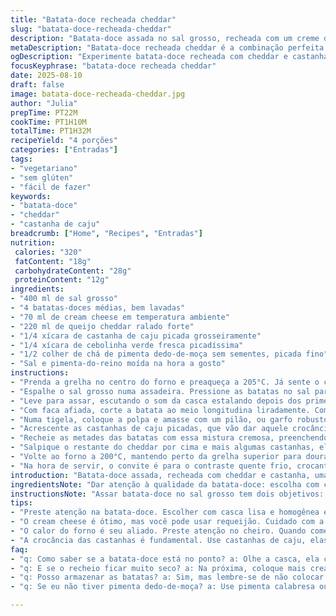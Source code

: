 ```yaml
---
title: "Batata-doce recheada cheddar"
slug: "batata-doce-recheada-cheddar"
description: "Batata-doce assada no sal grosso, recheada com um creme de queijo cremoso, cheddar forte e ervas frescas, com crocância das nozes. Adaptada para um toque brasileiro usando castanhas de caju e toque de pimenta dedo-de-moça, enriquecendo a textura e sabor. Assada até o queijo dourar, com atenção aos sinais visuais e textura da polpa para não ressecar. Prato vegetariano, sem glúten e sem ovos, ótimo para entrada ou acompanhamento nutritivo e saboroso."
metaDescription: "Batata-doce recheada cheddar é a combinação perfeita de sabores brasileiros com um toque de crocância e picância."
ogDescription: "Experimente batata-doce recheada com cheddar e castanha de caju, uma verdadeira explosão de sabores brasileiros."
focusKeyphrase: "batata-doce recheada cheddar"
date: 2025-08-10
draft: false
image: batata-doce-recheada-cheddar.jpg
author: "Julia"
prepTime: PT22M
cookTime: PT1H10M
totalTime: PT1H32M
recipeYield: "4 porções"
categories: ["Entradas"]
tags:
- "vegetariano"
- "sem glúten"
- "fácil de fazer"
keywords:
- "batata-doce"
- "cheddar"
- "castanha de caju"
breadcrumb: ["Home", "Recipes", "Entradas"]
nutrition: 
 calories: "320"
 fatContent: "18g"
 carbohydrateContent: "28g"
 proteinContent: "12g"
ingredients:
- "400 ml de sal grosso"
- "4 batatas-doces médias, bem lavadas"
- "70 ml de cream cheese em temperatura ambiente"
- "220 ml de queijo cheddar ralado forte"
- "1/4 xícara de castanha de caju picada grosseiramente"
- "1/4 xícara de cebolinha verde fresca picadíssima"
- "1/2 colher de chá de pimenta dedo-de-moça sem sementes, picada fino"
- "Sal e pimenta-do-reino moída na hora a gosto"
instructions:
- "Prenda a grelha no centro do forno e preaqueça a 205°C. Já sente o cheiro de calor entrando na cozinha, sinal que as batatas vão ficar perfeitas."
- "Espalhe o sal grosso numa assadeira. Pressione as batatas no sal para firmá-las, isso evita aquele contato direto com a base quente e concentra o calor uniformemente."
- "Leve para assar, escutando o som da casca estalando depois dos primeiros 40 minutos. Teste o ponto espetando com garfo: macia mas ainda firme a pele. Retire e deixe esfriar por uns 12 minutos, tempo pra não queimar a mão mas a polpa ainda quente e fácil de manusear."
- "Com faca afiada, corte a batata ao meio longitudina liradamente. Com uma colher pequena - aquela de chá serve bem - tire a polpa suavemente, cuidando pra deixar a borda com uns 1,5 cm de polpa para evitar que desmanche no forno depois."
- "Numa tigela, coloque a polpa e amasse com um pilão, ou garfo robusto, junto ao cream cheese e metade do cheddar. O segredo aqui é não bater demais, manter a textura meio rústica. Misture a pimenta dedo-de-moça e a cebolinha, para um aroma fresco e um toque de picância que casa bem com o doce da batata."
- "Acrescente as castanhas de caju picadas, que vão dar aquele crocância inesperada. Ajuste com sal e pimenta, lembrando que o cheddar já dá salinidade. Prove sempre, ponto de equilíbrio é fundamental."
- "Recheie as metades das batatas com essa mistura cremosa, preenchendo até a borda para não murchar no forno."
- "Salpique o restante do cheddar por cima e mais algumas castanhas, elas chamam a atenção pelo visual e textura."
- "Volte ao forno a 200°C, mantendo perto da grelha superior para dourar o queijo em 14 a 17 minutos, fique de olho. Quando o queijo começar a formar aquela crosta dourada e pequenas bolhas, sinal que está pronto. Se quiser, termine com grill ligando o forno para gratinar mais rapidamente, mas não deixe passar para não queimar."
- "Na hora de servir, o convite é para o contraste quente frio, crocante macio, picante e doce, um abraço na boca e no estômago."
introduction: "Batata-doce assada, recheada com cheddar e castanha, uma combinação simples que aprendi a harmonizar no calor dos fornos em dias de preguiça na cozinha, mas com vontade de algo diferente. Nem sempre o recheio fica cremoso, já errei demais deixando líquido. A saída: cream cheese para dar liga sem encharcar e as nozes pra crocância dão um casamento interessantíssimo. A pimenta dedo-de-moça, minha invenção pessoal, traz personalidade sem exagerar, porque gosto de pratos que saltam na boca, não prendem a respiração. Assar no sal grosso é um truque antigo, esquecido pelas pressas atuais, mas que garante polpa macia e pele firme. O calor da casa troca com o aroma do forno, e a ansiedade cresce até o queijo dourar e estalar. Difícil não repetir, difícil resistir."
ingredientsNote: "Dar atenção à qualidade da batata-doce: escolha com casca lisa, sem manchas e homogênea, para garantir cozimento uniforme. O cream cheese pode ser substituído por requeijão cremoso sem soro, mas isso pode alterar a textura, tornando mais líquido, então diminua a quantidade e amasse menos. O cheddar deve ser forte para manter o sabor mesmo após assar, prefira ralado na hora para mais frescor. No lugar da castanha de caju, quem não tiver pode usar amêndoas ou até mesmo castanha do pará para sabor mais marcante. Cebolinha fresca é essencial para o aroma final, evite substituí-la por temperos secos ou desidratados. Ajustar a pimenta com moderação, pois o dedo-de-moça tem um calor que se desenvolve após assado. Sal e pimenta devem sempre ser ajustados após a mistura para não exagerar."
instructionsNote: "Assar batata-doce no sal grosso tem dois objetivos: proteger do contato direto com a assadeira quente e criar um microclima de cozimento, mantendo umidade. Observar a casca estalando e o garfo entrando com pouco esforço é chave para saber o ponto. Retirar a polpa com colher deve ser delicado, para não perfurar a casca e permitir que o recheio vaze na cozinha - acidente comum e frustrante. Amassar com cream cheese com jeitinho, mantendo pedaços, traz textura menos monotona. A mistura de pimenta e cebolinha traz frescor e calor, contrastando com o leite do queijo. Forno a 200°C é quente o suficiente para dourar sem queimar rápido: acompanhar o queijo subindo bolhas douradas e sentir cheiro de tostado é sinal de estar no ponto. Use grill com cuidado, só alguns minutos para gratinar. O toque final são as castanhas que dão textura, crocância artesanal."
tips:
- "Preste atenção na batata-doce. Escolher com casca lisa e homogênea evita surpresas na textura. Teste sempre antes de assar. Uma batata boa vale muito. Sinta a pele firme, a polpa deve ser macia ao garfo. Não use variedades que murcham facilmente. Isso é vital."
- "O cream cheese é ótimo, mas você pode usar requeijão. Cuidado com a quantidade. Se excessivo, vai deixar o recheio muito líquido. Mantenha a textura. Isso é um ponto crucial. O cheddar deve ser forte, prefira ralado na hora. Frescor é tudo. O sabor muda completamente."
- "O calor do forno é seu aliado. Preste atenção no cheiro. Quando começa a ficar tostado é hora de ficar de olho. O queijo vai derretendo, as bolhas aparecem. Isso indica que está quase lá. Não deixe passar do ponto. Queijo seco não é a ideia."
- "A crocância das castanhas é fundamental. Use castanhas de caju, elas trazem um sabor único. Alternativas como amêndoas podem dar certo, mas o sabor é outro. Se não tiver nenhuma das duas, a tradicional noz-pecã é válida mas não terá o mesmo frescor. O essencial é observar a textura e o sabor no final."
faq:
- "q: Como saber se a batata-doce está no ponto? a: Olhe a casca, ela começa a estourar. Use um garfo, ele deve entrar com facilidade. Se estiver macia mas firme, retire do forno. O tempo varia, fique de olho."
- "q: E se o recheio ficar muito seco? a: Na próxima, coloque mais cream cheese. Ou até um pouco de manteiga para dar umidade. A mistura não deve ser líquida mas também não seca. Busque o equilíbrio."
- "q: Posso armazenar as batatas? a: Sim, mas lembre-se de não colocar na geladeira. Isso muda a textura. Em um lugar fresco e seco é melhor. Uma ou duas noites, pode ser. Reaqueça só no forno."
- "q: Se eu não tiver pimenta dedo-de-moça? a: Use pimenta calabresa ou até paprika para um sabor diferente. Mas o toque picante é fundamental. Cuidado para não exagerar, a ideia é um leve ardor, não queima na boca."

---
```

